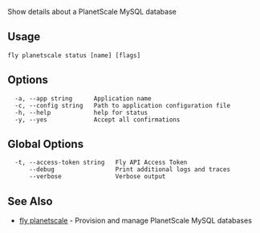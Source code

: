 Show details about a PlanetScale MySQL database


## Usage
~~~
fly planetscale status [name] [flags]
~~~

## Options

~~~
  -a, --app string      Application name
  -c, --config string   Path to application configuration file
  -h, --help            help for status
  -y, --yes             Accept all confirmations
~~~

## Global Options

~~~
  -t, --access-token string   Fly API Access Token
      --debug                 Print additional logs and traces
      --verbose               Verbose output
~~~

## See Also

* [fly planetscale](/docs/flyctl/fly-planetscale/)	 - Provision and manage PlanetScale MySQL databases

